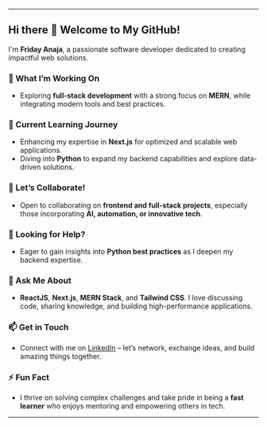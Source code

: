 
---

## Hi there 👋 Welcome to My GitHub!  

I'm **Friday Anaja**, a passionate software developer dedicated to creating impactful web solutions.  

### 🔭 What I’m Working On  
- Exploring **full-stack development** with a strong focus on **MERN**, while integrating modern tools and best practices.  

### 🌱 Current Learning Journey  
- Enhancing my expertise in **Next.js** for optimized and scalable web applications.  
- Diving into **Python** to expand my backend capabilities and explore data-driven solutions.  

### 👯 Let’s Collaborate!  
- Open to collaborating on **frontend and full-stack projects**, especially those incorporating **AI, automation, or innovative tech**.  

### 🤔 Looking for Help?  
- Eager to gain insights into **Python best practices** as I deepen my backend expertise.  

### 💬 Ask Me About  
- **ReactJS**, **Next.js**, **MERN Stack**, and **Tailwind CSS**. I love discussing code, sharing knowledge, and building high-performance applications.  

### 📫 Get in Touch  
- Connect with me on [LinkedIn](https://www.linkedin.com/in/friday-anaja-dev) – let’s network, exchange ideas, and build amazing things together.  

### ⚡ Fun Fact  
- I thrive on solving complex challenges and take pride in being a **fast learner** who enjoys mentoring and empowering others in tech.  

---

